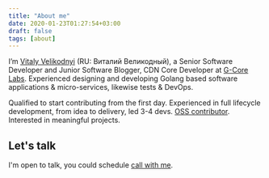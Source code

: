 ```yaml
---
title: "About me"
date: 2020-01-23T01:27:54+03:00
draft: false
tags: [about]
---
```


I’m [Vitaly Velikodnyi](/ "Vitaly Velikodny") (RU: Виталий Великодный), a Senior Software Developer and Junior Software 
Blogger, CDN Core Developer at [G-Core Labs](https://gcorelabs.com/). Experienced designing and developing Golang based 
software applications & micro-services, likewise tests & DevOps.

Qualified to start contributing from the first day. Experienced in full lifecycle development, from idea to delivery, 
led 3-4 devs. [OSS contributor](https://github.com/vvelikodny). Interested in meaningful projects.

## Let's talk
I'm open to talk, you could schedule [call with me](https://calendly.com/vvelikodny/).